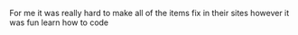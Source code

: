 For me it was really hard to make all of the items fix in their sites however it was fun learn how to code 